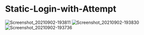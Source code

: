 # Static-Login-with-Attempt
![Screenshot_20210902-193811](https://user-images.githubusercontent.com/86973880/131859142-45564ef5-c2d8-4e4c-a7ee-8e585df512ff.jpg)
![Screenshot_20210902-193830](https://user-images.githubusercontent.com/86973880/131859146-21d86dc4-9f5f-4f92-bdcd-4c7e78fe0b34.jpg)
![Screenshot_20210902-193736](https://user-images.githubusercontent.com/86973880/131859150-78a0a6ee-0933-4c90-9de6-46e88b052c3d.jpg)
